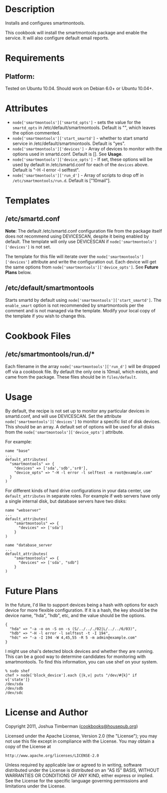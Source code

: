 Description
===========

Installs and configures smartmontools.

This cookbook will install the smartmontools package and enable the service. It will also configure default email reports.

Requirements
============

## Platform:

Tested on Ubuntu 10.04. Should work on Debian 6.0+ or Ubuntu 10.04+.

Attributes
==========

* `node['smartmontools']['smartd_opts']` - sets the value for the `smartd_opts` in /etc/default/smartmontools. Default is "", which leaves the option commented.
* `node['smartmontools']['start_smartd']` - whether to start smartd service in /etc/default/smartmontools. Default is "yes".
* `node['smartmontools']['devices']` - Array of devices to monitor with the options used in smartd.conf. Default is []. See __Usage__.
* `node['smartmontools']['device_opts']` - If set, these options will be used by default in /etc/smartd.conf for each of the `devices` above. Default is "-H -l error -l selftest".
* `node['smartmontools']['run_d']` - Array of scripts to drop off in `/etc/smartmontools/run.d`. Default is ["10mail"].

Templates
=========

/etc/smartd.conf
----

**Note**: The default /etc/smartd.conf configuration file from the package itself does not recommend using DEVICESCAN, despite it being enabled by default. The template will only use DEVICESCAN if `node['smartmontools']['devices']` is not set.

The template for this file will iterate over the `node['smartmontools']['devices']` attribute and write the configuration out. Each device will get the same options from `node['smartmontools']['device_opts']`. See __Future Plans__ below.

/etc/default/smartmontools
----

Starts smartd by default using `node['smartmontools']['start_smartd']`. The `enable_smart` option is not recommended by smartmontools per the comment and is not managed via the template. Modify your local copy of the template if you wish to change this.

Cookbook Files
==============

/etc/smartmontools/run.d/*
----

Each filename in the array `node['smartmontools']['run_d']` will be dropped off via a cookbook file. By default the only one is 10mail, which exists, and came from the package. These files should be in `files/default`.

Usage
=====

By default, the recipe is not set up to monitor any particular devices in smartd.conf, and will use DEVICESCAN. Set the attribute `node['smartmontools']['devices']` to monitor a specific list of disk devices. This should be an array. A default set of options will be used for all disks from the `node['smartmontools']['device_opts']` attribute.

For example:

    name "base"
    ...
    default_attributes(
      "smartmontools" => {
        "devices" => ['sda','sdb','sr0'],
        "device_opts" => "-H -l error -l selftest -m root@example.com"
      }
    )

For different kinds of hard drive configurations in your data center, use `default_attributes` in separate roles. For example if web servers have only a single internal disk, but database servers have two disks:

    name "webserver"
    ...
    default_attributes(
        "smartmontools" => {
          "devices" => ['sda']
        }
    )

    name "database_server
    ...
    default_attributes(
        "smartmontools" => {
          "devices" => ['sda', "sdb"]
        }
    )


Future Plans
============

In the future, I'd like to support devices being a hash with options for each device for more flexible configuration. If it is a hash, the key should be the device name, "hda", "hdb", etc, and the value should be the options.

    {
      "hda" => "-a -o on -S on -s (S/../.././02|L/../../6/03)",
      "hdb" => "-H -l error -l selftest -t -I 194",
      "hdc" => "-a -I 194 -W 4,45,55 -R 5 -m admin@example.com"
    }

I might use ohai's detected block devices and whether they are running. This can be a good way to determine candidates for monitoring with smartmontools. To find this information, you can use shef on your system.

    % sudo shef
    chef > node['block_device'].each {|k,v| puts "/dev/#{k}" if v['state']}
    /dev/sda
    /dev/sdb
    /dev/sdc

License and Author
==================

Copyright 2011, Joshua Timberman (<cookbooks@housepub.org>)

Licensed under the Apache License, Version 2.0 (the "License");
you may not use this file except in compliance with the License.
You may obtain a copy of the License at

    http://www.apache.org/licenses/LICENSE-2.0

Unless required by applicable law or agreed to in writing, software
distributed under the License is distributed on an "AS IS" BASIS,
WITHOUT WARRANTIES OR CONDITIONS OF ANY KIND, either express or implied.
See the License for the specific language governing permissions and
limitations under the License.
